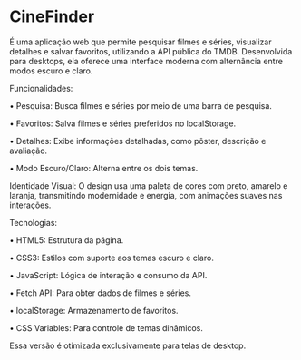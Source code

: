 # CineFinder
  É uma aplicação web que permite pesquisar filmes e séries, visualizar
detalhes e salvar favoritos, utilizando a API pública do TMDB. Desenvolvida para
desktops, ela oferece uma interface moderna com alternância entre modos escuro e
claro.

Funcionalidades:

• Pesquisa: Busca filmes e séries por meio de uma barra de pesquisa.

• Favoritos: Salva filmes e séries preferidos no localStorage.

• Detalhes: Exibe informações detalhadas, como pôster, descrição e avaliação.

• Modo Escuro/Claro: Alterna entre os dois temas.

Identidade Visual:
  O design usa uma paleta de cores com preto, amarelo e laranja, transmitindo
modernidade e energia, com animações suaves nas interações.

Tecnologias:

• HTML5: Estrutura da página.

• CSS3: Estilos com suporte aos temas escuro e claro.

• JavaScript: Lógica de interação e consumo da API.

• Fetch API: Para obter dados de filmes e séries.

• localStorage: Armazenamento de favoritos.

• CSS Variables: Para controle de temas dinâmicos.

Essa versão é otimizada exclusivamente para telas de desktop.
